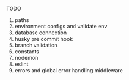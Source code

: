 TODO
1. paths
2. environment configs and validate env
3. database connection
4. husky pre commit hook
5. branch validation
6. constants
7. nodemon
8. eslint
9. errors and global error handling middleware
